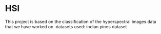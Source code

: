 # HSI
This project is based on the classification of the hyperspectral images data that we have worked on.
datasets used:
indian pines dataset

